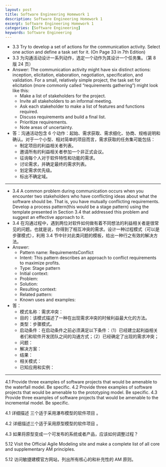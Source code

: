 ```yaml
---
layout: post
title: Software Engineering Homework 1
description: Software Engineering Homework 1
excerpt: Software Engineering Homework 1
categories: [Software Engineering]
keywords: Software Engineering
---
```


* 3.3 Try to develop a set of actions for the communication activity. Select one action and define a task set for it. (On Page 33 in 7th Edition)
* 3.3 为沟通活动设计一系列动作，选定一个动作为其设计一个任务集。（第 8 版 24 页）
* Answer: The communication activity might have six distinct actions: inception, elicitation, elaboration, negotiation, specification, and validation. For a small, relatively simple project, the task set for elicitation (more commonly called “requirements gathering”) might look like this: 
    * Make a list of stakeholders for the project.
    * Invite all stakeholders to an informal meeting.
    * Ask each stakeholder to make a list of features and functions required.
    * Discuss requirements and build a final list.
    * Prioritize requirements.
    * Note areas of uncertainty.
* 答：沟通活动包含 6 个动作：起始、需求获取、需求细化、协商、规格说明和确认。对于一个小型、相对简单的项目而言，需求获取的任务集可能包括：
    * 制定项目的利益相关者列表。
    * 邀请所有的利益相关者参加一个非正式会议。
    * 征询每个人对于软件特性和功能的需求。
    * 讨论需求，并确定最终的需求列表。
    * 划定需求优先级。
    * 标出不确定域。

---

* 3.4 A common problem during communication occurs when you encounter two stakeholders who have conflicting ideas about what the software should be. That is, you have mutually conflicting requirements. Develop a process pattern(this would be a stage pattern) using the template presented in Section 3.4 that addressed this problem and suggest an effective approach to it.
* 3.4 在沟通过程中，遇到两位对软件如何做有着不同想法的利益相关者是很常见的问题。也就是说，你得到了相互冲突的需求。设计一种过程模式（可以是步骤模式），利用 3.4 节中针对此类问题的模板，给出一种行之有效的解决方法。
* Answer:
    * Pattern name: RequirementsConflict
    * Intent: This pattern describes an approach to conflict requirements to maximize profits.
    * Type: Stage pattern
    * Initial context: 
    * Problem: 
    * Solution:
    * Resulting context:
    * Related pattern:
    * Known uses and examples:
* 答：
    * 模式名称：需求冲突：
    * 目的：该模式描述了一种在出现需求冲突的时候利益最大化的方法。
    * 类型：步骤模式。
    * 启动条件：在启动条件之前必须满足以下条件：（1）已经建立起利益相关者们和软件开发团队之间的沟通方式；（2）已经确定了出现的需求冲突；
    * 问题：
    * 解决方案：
    * 结果：
    * 相关模式：
    * 已知应用和实例：


---

4.1 Provide three examples of software projects that would be amenable to the waterfall model. Be specific.
4.2 Provide three examples of software projects that would be amenable to the prototyping model. Be specific.
4.3 Provide three examples of software projects that would be amenable to the incremental model. Be specific.

4.1 详细描述 三个适于采用瀑布模型的软件项目 。

4.2 详细描述三个适于采用原型模型的软件项目 。

4.3 如果将原型变成一个可发布的系统或者产品，应该如何调整过程？


5.12 Visit the Official Agile Modeling site and make a complete list of all core and supplementary AM principles.

5.12 访问敏捷建模官方网站，列出所有核心的和补充性的 AM 原则。
